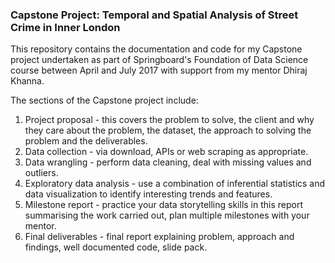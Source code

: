 ### Capstone Project: Temporal and Spatial Analysis of Street Crime in Inner London

This repository contains the documentation and code for my Capstone project undertaken as part of Springboard's Foundation of Data Science course between April and July 2017 with support from my mentor Dhiraj Khanna.

The sections of the Capstone project include:
1. Project proposal - this covers the problem to solve, the client and why they care about the problem, the dataset, the approach to solving the problem and the deliverables.
2. Data collection - via download, APIs or web scraping as appropriate.
3. Data wrangling - perform data cleaning, deal with missing values and outliers.
4. Exploratory data analysis - use a combination of inferential statistics and data visualization to identify interesting trends and features.
5. Milestone report - practice your data storytelling skills in this report summarising the work carried out, plan multiple milestones with your mentor.
6. Final deliverables - final report explaining problem, approach and findings, well documented code, slide pack.
